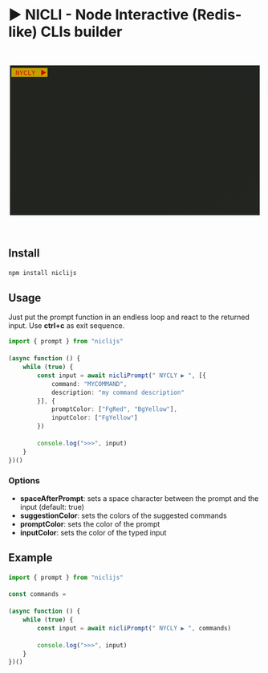 # ▶️ NICLI - Node Interactive (Redis-like) CLIs builder

<br>
<p align="center">
  <img src="./demo.gif" alt="demo" />
</p>
<br>

## Install

```bash
npm install niclijs
```

## Usage

Just put the prompt function in an endless loop and react to the returned input. Use **ctrl+c** as exit sequence.

```typescript
import { prompt } from "niclijs"

(async function () {
	while (true) {
		const input = await nicliPrompt(" NYCLY ▶️ ", [{ 
			command: "MYCOMMAND",
			description: "my command description"
		}], {
			promptColor: ["FgRed", "BgYellow"],
			inputColor: ["FgYellow"]
		})

		console.log(">>>", input)
	}
})()
```

### Options

- **spaceAfterPrompt**: sets a space character between the prompt and the input (default: true)
- **suggestionColor**: sets the colors of the suggested commands
- **promptColor**: sets the color of the prompt
- **inputColor**: sets the color of the typed input

## Example

```typescript
import { prompt } from "niclijs"

const commands = 

(async function () {
	while (true) {
		const input = await nicliPrompt(" NYCLY ▶️ ", commands)

		console.log(">>>", input)
	}
})()
```